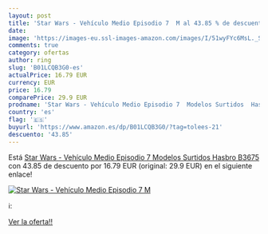```yaml
---
layout: post
title: 'Star Wars - Vehículo Medio Episodio 7  M al 43.85 % de descuento'
date: 
image: 'https://images-eu.ssl-images-amazon.com/images/I/51wyFYc6MsL._SL200_.jpg'
comments: true
category: ofertas
author: ring
slug: 'B01LCQB3G0-es'
actualPrice: 16.79 EUR
currency: EUR
price: 16.79
comparePrice: 29.9 EUR
prodname: 'Star Wars - Vehículo Medio Episodio 7  Modelos Surtidos  Hasbro B3675 '
country: 'es'
flag: '🇪🇸'
buyurl: 'https://www.amazon.es/dp/B01LCQB3G0/?tag=tolees-21'
descuento: '43.85'
---
```


Está [Star Wars - Vehículo Medio Episodio 7  Modelos Surtidos  Hasbro B3675 ](https://www.amazon.es/dp/B01LCQB3G0/?tag=tolees-21) con 43.85 de descuento por 16.79 EUR (original: 29.9 EUR) en el siguiente enlace!

[![Star Wars - Vehículo Medio Episodio 7  M](https://images-eu.ssl-images-amazon.com/images/I/51wyFYc6MsL._SL200_.jpg)](https://www.amazon.es/dp/B01LCQB3G0/?tag=tolees-21)

ℹ️:


[Ver la oferta!!](https://www.amazon.es/dp/B01LCQB3G0/?tag=tolees-21)
